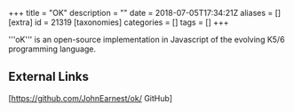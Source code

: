+++
title = "OK"
description = ""
date = 2018-07-05T17:34:21Z
aliases = []
[extra]
id = 21319
[taxonomies]
categories = []
tags = []
+++

'''oK''' is an open-source implementation in Javascript of the evolving K5/6 programming language.

## External Links
[https://github.com/JohnEarnest/ok/ GitHub]
